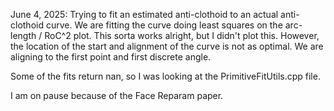 June 4, 2025:
Trying to fit an estimated anti-clothoid to an actual anti-clothoid curve.
We are fitting the curve doing least squares on the arc-length / RoC^2 plot.
This sorta works alright, but I didn't plot this. However, the location of the
start and alignment of the curve is not as optimal. We are aligning to the first
point and first discrete angle.

Some of the fits return nan, so I was looking at the PrimitiveFitUtils.cpp file.

I am on pause because of the Face Reparam paper.
